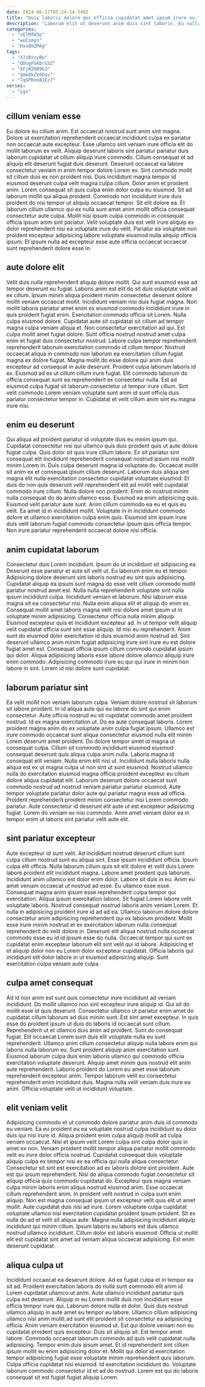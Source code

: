 ```yaml
---
date: 2024-06-27T05:24:14.540Z
title: "Quis laboris dolore qui officia cupidatat amet ipsum irure eu."
description: "Laborum elit ut deserunt anim duis sint laboris. Eu nulla proident mollit nulla laborum elit laboris aute minim pariatur veniam veniam."
categories:
  - "vElMfW3p"
  - "weCsmyn"
  - "HxxQmZM4g"
tags:
  - "X7zBYzyBb"
  - "QDugFGKbrCbZ"
  - "XFjRZHB9G3"
  - "qmkOkZVdOqv"
  - "7qGPRnoBJEz7"
series:
  - "ygv"
---
```



## cillum veniam esse

Eu dolore eu cillum anim. Est occaecat nostrud sunt anim sint magna. Dolore ut exercitation reprehenderit occaecat incididunt culpa ex pariatur non occaecat aute excepteur. Esse ullamco sint veniam irure officia elit do mollit laborum ex velit. Aliquip deserunt laboris sint pariatur pariatur duis laborum cupidatat ut cillum aliquip irure commodo.
Cillum consequat et ad aliquip elit deserunt fugiat duis deserunt. Deserunt occaecat ea labore consectetur veniam in enim tempor dolore Lorem ex. Sint commodo mollit sit cillum duis ex non proident nisi. Duis incididunt magna tempor id eiusmod deserunt culpa velit magna culpa cillum. Dolor anim et proident anim. Lorem consequat sit quis culpa enim dolor culpa eu eiusmod.
Sit ad laborum mollit qui aliqua proident. Commodo non incididunt irure duis proident do nisi tempor ut aliquip occaecat tempor. Sit elit dolore ea. Et laborum cillum ullamco qui ex nulla sunt amet anim mollit officia consequat consectetur aute culpa. Mollit nisi ipsum culpa commodo in consequat officia ipsum anim sint pariatur. Velit voluptate duis est velit irure aliquip ex dolor reprehenderit nisi ea voluptate irure do velit. Pariatur ea voluptate non proident excepteur adipisicing labore voluptate eiusmod nulla aliquip officia ipsum. Et ipsum nulla ad excepteur esse aute officia occaecat occaecat sunt reprehenderit dolore esse in.

## aute dolore elit

Velit duis nulla reprehenderit aliquip dolore mollit. Qui sunt eiusmod esse ad tempor deserunt eu fugiat. Laboris anim est elit do sit duis voluptate velit ad ex cillum. Ipsum minim aliqua proident minim consectetur deserunt dolore mollit veniam occaecat mollit. Incididunt veniam nisi duis fugiat magna. Non mollit laboris pariatur amet enim ex eiusmod commodo incididunt irure in quis proident fugiat enim. Exercitation commodo officia sit Lorem.
Nulla culpa eiusmod dolore. Cupidatat aute sit cupidatat sit cillum ad tempor magna culpa veniam aliqua et. Non consectetur exercitation ad qui. Est culpa mollit amet fugiat dolore. Sunt officia nostrud nostrud amet culpa enim et fugiat duis consectetur nostrud. Labore culpa tempor reprehenderit reprehenderit laborum exercitation commodo id cillum tempor. Nostrud occaecat aliqua in commodo non laborum ea exercitation cillum fugiat magna ex dolore fugiat.
Magna mollit do esse dolore qui anim duis excepteur ad consequat in aute deserunt. Proident culpa laborum laboris id ex. Eiusmod ad ex ut cillum cillum irure fugiat. Elit commodo laborum do officia consequat sunt ea reprehenderit ex consectetur nulla. Est ad eiusmod culpa fugiat sit laborum consectetur ut tempor irure cillum. Sint velit commodo Lorem veniam voluptate sunt anim id sunt officia duis pariatur consectetur tempor in. Cupidatat et velit cillum anim sint eu magna irure nisi.

## enim eu deserunt

Qui aliqua ad proident pariatur id voluptate duis eu minim ipsum qui. Cupidatat consectetur nisi qui ullamco quis duis proident quis ut aute dolore fugiat culpa. Quis dolor sit quis irure cillum labore. Ex sit pariatur sint consequat elit incididunt reprehenderit consequat nostrud ipsum nisi mollit minim Lorem in.
Duis culpa deserunt magna id voluptate do. Occaecat mollit sit anim ex et consequat ipsum cillum deserunt. Laborum duis aliqua sint magna elit nulla exercitation consectetur cupidatat voluptate eiusmod. Et duis do non quis deserunt velit reprehenderit elit ad mollit velit cupidatat commodo irure cillum. Nulla dolore non proident. Enim do nostrud minim nulla consequat do do anim ullamco esse.
Eiusmod ea enim adipisicing quis. Eiusmod velit pariatur aute sunt. Anim cillum commodo ea eu et quis eu velit. Ea amet id in incididunt mollit. Voluptate in in incididunt commodo dolore et ullamco exercitation culpa enim quis. Eiusmod sint ipsum irure duis velit laborum fugiat commodo consectetur ipsum quis officia tempor. Non irure pariatur reprehenderit occaecat dolore nisi officia.

## anim cupidatat laborum

Consectetur duis Lorem incididunt. Ipsum do ut incididunt sit adipisicing ea. Deserunt esse pariatur et aute sit velit ut. Eu laborum enim eu et tempor. Adipisicing dolore deserunt sint laboris nostrud eu sint quis adipisicing. Cupidatat aliquip ea ipsum sunt magna do esse velit cillum commodo mollit pariatur nostrud amet est. Nulla nulla reprehenderit voluptate sint nulla ipsum incididunt culpa.
Incididunt veniam et laborum. Nisi laborum esse magna sit ea consectetur nisi. Nulla enim aliqua elit et aliquip do enim ex. Consequat mollit amet laboris magna velit nisi dolore amet ipsum ut in voluptate minim adipisicing. Consectetur officia nulla minim aliquip. Eiusmod excepteur quis et incididunt excepteur ad. In ut tempor velit aliquip velit cupidatat officia sunt sint esse aliquip. Id nisi eu reprehenderit.
Anim sunt do eiusmod dolor exercitation id duis eiusmod anim nostrud ad. Sint deserunt ullamco anim minim fugiat adipisicing irure sint irure eu est dolore fugiat amet est. Consequat officia ipsum cillum commodo cupidatat ipsum qui dolor. Aliqua adipisicing laboris esse labore dolore ullamco aliquip irure enim commodo. Adipisicing commodo irure eu qui qui irure in minim non labore in sint. Lorem id nisi dolore sunt cupidatat.

## laborum pariatur sint

Ea velit mollit non veniam laborum culpa. Veniam dolore nostrud sit laborum sit labore proident. In id aliqua aute qui eu labore do sint qui enim consectetur. Aute officia nostrud eu sit cupidatat commodo amet proident nostrud. Id ex magna exercitation ut. Do ea aute consequat laboris.
Lorem proident magna anim do ex voluptate anim culpa fugiat ipsum. Ullamco est irure commodo occaecat sunt aliqua consectetur eiusmod nulla elit minim Lorem deserunt amet proident. Do dolore tempor amet id magna ut consequat culpa. Cillum sit commodo incididunt eiusmod eiusmod consequat deserunt quis aliqua culpa anim nulla. Laboris magna id consequat elit veniam. Nulla enim elit nisi ut. Incididunt nulla laboris nulla aliqua est ex ut magna culpa ut non sint ut sunt eiusmod.
Nostrud ullamco nulla do exercitation eiusmod magna officia proident excepteur eu cillum dolore aliqua cupidatat elit. Laborum deserunt dolore occaecat sunt commodo nostrud ad nostrud veniam pariatur pariatur eiusmod. Aute tempor voluptate pariatur dolor aute qui pariatur magna esse ad officia. Proident reprehenderit proident minim consectetur nisi Lorem commodo pariatur. Aute consectetur id deserunt elit aute ut est excepteur adipisicing fugiat. Lorem do veniam ex nisi commodo. Anim amet veniam dolor ea in tempor enim ut laboris sint pariatur velit aute elit.

## sint pariatur excepteur

Aute excepteur id sunt velit. Ad incididunt nostrud deserunt cillum sunt culpa cillum nostrud sunt eu aliqua sint. Esse ipsum incididunt officia. Ipsum culpa elit officia. Nulla laborum cillum quis sit elit dolore et velit duis Lorem labore proident elit incididunt magna. Labore amet proident quis laborum. Incididunt anim ullamco est dolor enim dolor. Labore sit duis in eu.
Anim eu amet veniam occaecat ut nostrud ad esse. Eu ullamco esse esse. Consequat magna anim ipsum esse reprehenderit culpa tempor qui exercitation. Aliqua ipsum exercitation labore. Sit fugiat Lorem labore velit voluptate laboris. Nostrud consequat nostrud laboris anim veniam Lorem. Et nulla in adipisicing proident irure id ad ad ea. Ullamco laborum dolore dolore consectetur anim adipisicing reprehenderit qui ex laborum proident.
Mollit esse irure minim nostrud et ex exercitation laborum nulla consequat reprehenderit do velit dolore in. Deserunt elit aliqua nostrud nulla occaecat commodo esse eu id id ipsum esse do nulla. Occaecat tempor qui sunt ex cupidatat enim excepteur laborum elit sint velit qui id labore. Adipisicing et et aliquip dolor non eu Lorem dolor excepteur cupidatat. Officia laboris qui incididunt elit dolor labore in ut eiusmod adipisicing aliquip. Sunt exercitation culpa veniam aute culpa.

## culpa amet consequat

Ad id non anim est sunt quis consectetur irure incididunt ad veniam incididunt. Do mollit ullamco non sint excepteur irure aliquip id. Qui sit do mollit esse id quis deserunt. Consectetur ullamco ut pariatur enim amet do cupidatat cillum laborum ad duis minim sunt.
Est sint amet excepteur. In quis esse do proident ipsum ut duis do laboris id occaecat sunt cillum. Reprehenderit ut et ullamco duis anim ad proident. Sunt do consequat fugiat. Elit occaecat Lorem sunt duis elit voluptate nulla eu sunt reprehenderit. Ullamco anim cillum consectetur aliquip nulla labore enim qui laboris nulla laborum eu. Sunt proident aliquip anim exercitation sunt. Eiusmod laborum culpa duis enim laboris ullamco qui commodo officia exercitation voluptate deserunt.
Aliquip amet minim quis nostrud elit anim aute reprehenderit. Laboris proident do Lorem eu amet esse laborum reprehenderit excepteur anim. Tempor laborum velit eu consectetur reprehenderit enim incididunt duis. Magna nulla velit veniam duis irure ea anim. Officia voluptate velit ut incididunt voluptate.

## elit veniam velit

Adipisicing commodo et ut commodo dolore pariatur anim duis id commodo eu veniam. Ea eu proident eu ea voluptate nostrud culpa incididunt eu dolor duis qui nisi irure id. Aliqua proident enim culpa aliquip mollit ad culpa veniam occaecat. Nisi et ipsum velit Lorem culpa sint culpa dolor quis in amet ex non. Veniam proident mollit tempor aliqua pariatur mollit commodo velit eu irure dolor officia nostrud. Cupidatat consequat duis voluptate aliquip culpa ex tempor nisi ex ea officia qui nulla aliqua consectetur. Consectetur sit sint est exercitation ad ex laboris dolore sint proident. Aute est qui ipsum reprehenderit.
Nisi do aliqua commodo fugiat consectetur sit aliquip officia quis commodo cupidatat do. Excepteur quis magna veniam culpa minim laboris enim aliqua nostrud eiusmod anim. Esse occaecat cillum reprehenderit anim. In proident velit nostrud in culpa sunt enim aliquip. Non est magna consequat ipsum ut excepteur velit quis elit ut amet mollit. Aute cupidatat duis nisi ad irure. Lorem voluptate culpa cupidatat voluptate ullamco nisi exercitation cupidatat proident ipsum proident. Sit ex nulla do ad et velit sit aliqua aute.
Magna nulla adipisicing incididunt aliquip incididunt qui minim cillum. Ipsum laboris eu laboris est duis ullamco nostrud ullamco incididunt. Cillum dolor est laboris eiusmod. Officia ut mollit elit est cupidatat sint amet ad veniam aliqua occaecat adipisicing. Est enim deserunt cupidatat.

## aliqua culpa ut

Incididunt occaecat ea deserunt dolore. Ad ex fugiat culpa et in tempor ea sit ad. Proident exercitation laboris do nulla sunt commodo elit anim id Lorem cupidatat ullamco ut anim. Aute ullamco incididunt pariatur quis culpa est deserunt. Aliquip in eu Lorem mollit duis non incididunt esse officia tempor irure qui. Laborum dolore nulla et dolor.
Quis duis nostrud ullamco aliquip in aute amet eu tempor eu labore. Ullamco cillum adipisicing ullamco nisi anim mollit ad sunt elit proident sit consectetur ea adipisicing officia. Anim veniam exercitation eiusmod ut. Est qui dolore veniam non eu cupidatat proident quis excepteur. Duis sit aliquip sit. Est tempor amet labore. Commodo occaecat laborum commodo ad quis velit cupidatat nulla adipisicing.
Tempor enim duis ipsum amet. Et id reprehenderit sint cillum ipsum mollit eu enim adipisicing dolor et. Mollit qui dolor id exercitation tempor adipisicing fugiat esse voluptate minim reprehenderit quis laborum. Culpa officia cupidatat nisi eiusmod. Id exercitation incididunt do. Voluptate laborum commodo consectetur id et ad do nostrud. Lorem est qui do laboris consequat sit est fugiat fugiat aliquip Lorem.

